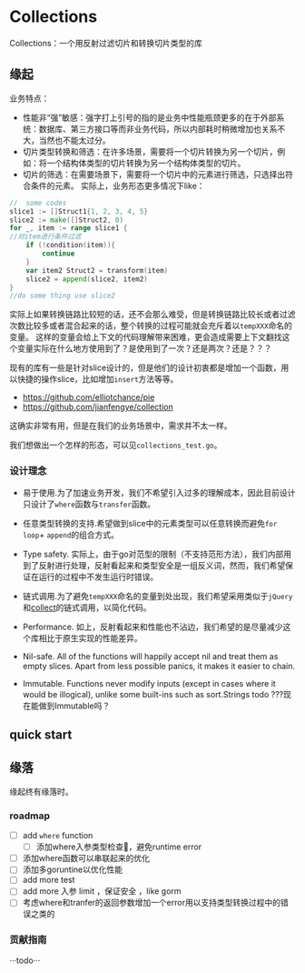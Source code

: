 # Collections
Collections：一个用反射过滤切片和转换切片类型的库

## 缘起

业务特点：
- 性能非“强”敏感：强字打上引号的指的是业务中性能瓶颈更多的在于外部系统：数据库、第三方接口等而非业务代码，所以内部耗时稍微增加也关系不大，当然也不能太过分。
- 切片类型转换和筛选：在许多场景，需要将一个切片转换为另一个切片，例如：将一个结构体类型的切片转换为另一个结构体类型的切片。
- 切片的筛选：在需要场景下，需要将一个切片中的元素进行筛选，只选择出符合条件的元素。
实际上，业务形态更多情况下like：
```go
//  some codes
slice1 := []Struct1{1, 2, 3, 4, 5}
slice2 := make([]Struct2, 0)
for _, item := range slice1 {
//对item进行条件过滤
    if (!condition(item)){
        continue
    }
	var item2 Struct2 = transform(item)
	slice2 = append(slice2, item2)
}
//do some thing use slice2
```
实际上如果转换链路比较短的话，还不会那么难受，但是转换链路比较长或者过滤次数比较多或者混合起来的话，整个转换的过程可能就会充斥着以`tempXXX`命名的变量。
这样的变量会给上下文的代码理解带来困难，更会造成需要上下文翻找这个变量实际在什么地方使用到了？是使用到了一次？还是两次？还是？？？

现有的库有一些是针对slice设计的，但是他们的设计初衷都是增加一个函数，用以快捷的操作slice，比如增加`insert`方法等等。
- https://github.com/elliotchance/pie
- https://github.com/jianfengye/collection

这确实非常有用，但是在我们的业务场景中，需求并不太一样。

我们想做出一个怎样的形态，可以见`collections_test.go`。

### 设计理念

- 易于使用.为了加速业务开发，我们不希望引入过多的理解成本，因此目前设计只设计了`where`函数与`transfer`函数。

- 任意类型转换的支持.希望做到slice中的元素类型可以任意转换而避免`for loop`+ `append`的组合方式。

- Type safety. 实际上，由于go对范型的限制（不支持范形方法），我们内部用到了反射进行处理，反射看起来和类型安全是一组反义词，然而，我们希望保证在运行的过程中不发生运行时错误。
- 链式调用.为了避免`tempXXX`命名的变量到处出现，我们希望采用类似于`jQuery`和[collect](https://github.com/tighten/collect)的链式调用，以简化代码。

- Performance. 如上，反射看起来和性能也不沾边，我们希望的是尽量减少这个库相比于原生实现的性能差异。

- Nil-safe. All of the functions will happily accept nil and treat them as empty slices. Apart from less possible panics, it makes it easier to chain.

- Immutable. Functions never modify inputs (except in cases where it would be illogical), unlike some built-ins such as sort.Strings
   todo  ???现在能做到Immutable吗？

## quick start

## 缘落
缘起终有缘落时。

### roadmap
- [ ] add `where` function
  - [ ] 添加where入参类型检查🧐，避免runtime error
- [ ] 添加where函数可以串联起来的优化
- [ ] 添加多goruntine以优化性能
- [ ] add more test
- [ ] add more 入参 limit ，保证安全 ，like gorm
- [ ] 考虑where和tranfer的返回参数增加一个error用以支持类型转换过程中的错误之类的

### 贡献指南


···todo···
